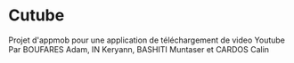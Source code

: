 # Cutube
Projet d'appmob pour une application de téléchargement de video Youtube
Par BOUFARES Adam, IN Keryann, BASHITI Muntaser et CARDOS Calin
